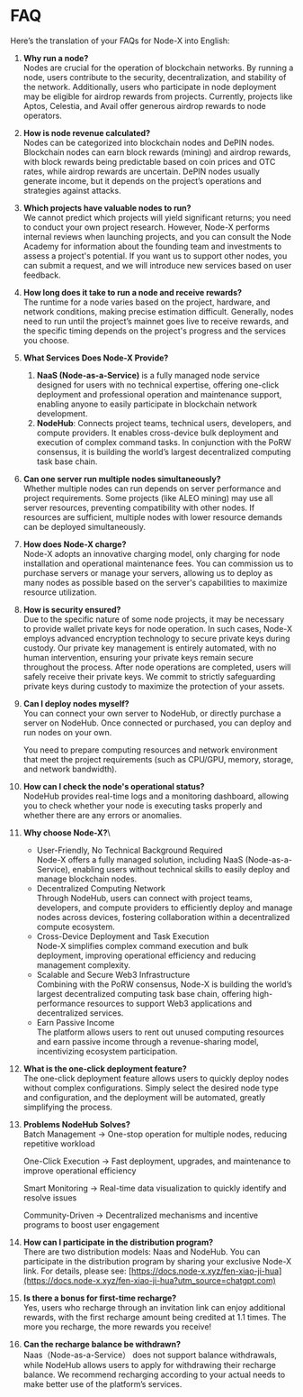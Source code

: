# FAQ

Here’s the translation of your FAQs for Node-X into English:

1. **Why run a node?**\
   Nodes are crucial for the operation of blockchain networks. By running a node, users contribute to the security, decentralization, and stability of the network. Additionally, users who participate in node deployment may be eligible for airdrop rewards from projects. Currently, projects like Aptos, Celestia, and Avail offer generous airdrop rewards to node operators.
2. **How is node revenue calculated?**\
   Nodes can be categorized into blockchain nodes and DePIN nodes. Blockchain nodes can earn block rewards (mining) and airdrop rewards, with block rewards being predictable based on coin prices and OTC rates, while airdrop rewards are uncertain. DePIN nodes usually generate income, but it depends on the project’s operations and strategies against attacks.
3. **Which projects have valuable nodes to run?**\
   We cannot predict which projects will yield significant returns; you need to conduct your own project research. However, Node-X performs internal reviews when launching projects, and you can consult the Node Academy for information about the founding team and investments to assess a project's potential. If you want us to support other nodes, you can submit a request, and we will introduce new services based on user feedback.
4. **How long does it take to run a node and receive rewards?**\
   The runtime for a node varies based on the project, hardware, and network conditions, making precise estimation difficult. Generally, nodes need to run until the project’s mainnet goes live to receive rewards, and the specific timing depends on the project's progress and the services you choose.
5. **What Services Does Node-X Provide?**
   1. **NaaS (Node-as-a-Service)** is a fully managed node service designed for users with no technical expertise, offering one-click deployment and professional operation and maintenance support, enabling anyone to easily participate in blockchain network development.
   2. **NodeHub**: Connects project teams, technical users, developers, and compute providers. It enables cross-device bulk deployment and execution of complex command tasks. In conjunction with the PoRW consensus, it is building the world’s largest decentralized computing task base chain.
6. **Can one server run multiple nodes simultaneously?**\
   Whether multiple nodes can run depends on server performance and project requirements. Some projects (like ALEO mining) may use all server resources, preventing compatibility with other nodes. If resources are sufficient, multiple nodes with lower resource demands can be deployed simultaneously.
7. **How does Node-X charge?**\
   Node-X adopts an innovative charging model, only charging for node installation and operational maintenance fees. You can commission us to purchase servers or manage your servers, allowing us to deploy as many nodes as possible based on the server's capabilities to maximize resource utilization.
8. **How is security ensured?**\
   Due to the specific nature of some node projects, it may be necessary to provide wallet private keys for node operation. In such cases, Node-X employs advanced encryption technology to secure private keys during custody. Our private key management is entirely automated, with no human intervention, ensuring your private keys remain secure throughout the process. After node operations are completed, users will safely receive their private keys. We commit to strictly safeguarding private keys during custody to maximize the protection of your assets.
9.  **Can I deploy nodes myself?**\
    You can connect your own server to NodeHub, or directly purchase a server on NodeHub. Once connected or purchased, you can deploy and run nodes on your own.

    You need to prepare computing resources and network environment that meet the project requirements (such as CPU/GPU, memory, storage, and network bandwidth).
10. **How can I check the node's operational status?**\
    NodeHub provides real-time logs and a monitoring dashboard, allowing you to check whether your node is executing tasks properly and whether there are any errors or anomalies.
11. **Why choose Node-X?**\

    * User-Friendly, No Technical Background Required\
      Node-X offers a fully managed solution, including NaaS (Node-as-a-Service), enabling users without technical skills to easily deploy and manage blockchain nodes.
    * Decentralized Computing Network\
      Through NodeHub, users can connect with project teams, developers, and compute providers to efficiently deploy and manage nodes across devices, fostering collaboration within a decentralized compute ecosystem.
    * Cross-Device Deployment and Task Execution\
      Node-X simplifies complex command execution and bulk deployment, improving operational efficiency and reducing management complexity.
    * Scalable and Secure Web3 Infrastructure\
      Combining with the PoRW consensus, Node-X is building the world’s largest decentralized computing task base chain, offering high-performance resources to support Web3 applications and decentralized services.
    * Earn Passive Income\
      The platform allows users to rent out unused computing resources and earn passive income through a revenue-sharing model, incentivizing ecosystem participation.
12. **What is the one-click deployment feature?**\
    The one-click deployment feature allows users to quickly deploy nodes without complex configurations. Simply select the desired node type and configuration, and the deployment will be automated, greatly simplifying the process.
13. **Problems NodeHub Solves?**\
    Batch Management → One-stop operation for multiple nodes, reducing repetitive workload

    One-Click Execution → Fast deployment, upgrades, and maintenance to improve operational efficiency

    Smart Monitoring → Real-time data visualization to quickly identify and resolve issues

    Community-Driven → Decentralized mechanisms and incentive programs to boost user engagement
14. **How can I participate in the distribution program?**\
    There are two distribution models: Naas and NodeHub. You can participate in the distribution program by sharing your exclusive Node-X link. For details, please see: [https://docs.node-x.xyz/fen-xiao-ji-hua](https://docs.node-x.xyz/fen-xiao-ji-hua?utm_source=chatgpt.com)
15. **Is there a bonus for first-time recharge?**\
    Yes, users who recharge through an invitation link can enjoy additional rewards, with the first recharge amount being credited at 1.1 times. The more you recharge, the more rewards you receive!
16. **Can the recharge balance be withdrawn?**\
    Naas（Node-as-a-Service） does not support balance withdrawals, while NodeHub allows users to apply for withdrawing their recharge balance. We recommend recharging according to your actual needs to make better use of the platform’s services.
